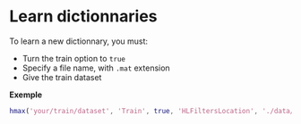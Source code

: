 # Learn dictionnaries

To learn a new dictionnary, you must:

* Turn the train option to `true`
* Specify a file name, with `.mat` extension
* Give the train dataset

**Exemple**
```matlab
hmax('your/train/dataset', 'Train', true, 'HLFiltersLocation', './data/my-custom-dictionnary.mat')
```